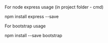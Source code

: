 For node express usage (in project folder - cmd)

npm install express --save


For bootstrap usage 

npm install --save bootstrap 
